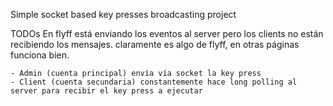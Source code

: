 Simple socket based key presses broadcasting project

TODOs
    En flyff está enviando los eventos al server pero los clients no están recibiendo los mensajes. claramente es algo de flyff, en otras páginas funciona bien.

    - Admin (cuenta principal) envía vía socket la key press
    - Client (cuenta secundaria) constantemente hace long polling al server para recibir el key press a ejecutar